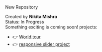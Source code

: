 
New Repository 

 Created by **Nikita Mishra**  
 Status: In Progress  
 Something exciting is coming soon!
projects:
 - 👉 [World tour](https://world1211.netlify.app/)
 - 👉 [ responsive slider project](https://slider1212.netlify.app/)
